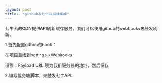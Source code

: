 ```yaml
---
layout: post
title:  "github与七牛云持续集成"
---
```


七牛云的CDN提供API刷新缓存服务，我们可以使用github的webhooks来触发刷新。

1.首先配置github的hook：

在项目里找到settings->Webhooks

设置：Payload URL 项为我们服务器的地址，然后保存

2.编写服务端脚本，来触发七牛API:


